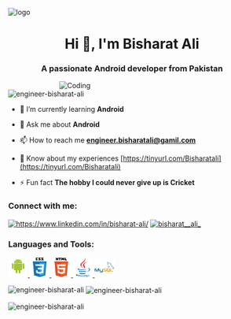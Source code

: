 ![logo](https://1.bp.blogspot.com/-7A4WynwLsMw/XbBpCXG8fHI/AAAAAAAAMt4/uOa1bpLskYgrwGbllhSu2SDj_Mig8SXJQCLcBGAsYHQ/s1600/2000_600px.gif)

<h1 align="center">Hi 👋, I'm Bisharat Ali</h1>
<h3 align="center">A passionate Android developer from Pakistan</h3>
<img align="right" alt="Coding" width="400" src="https://cdn.dribbble.com/users/1059583/screenshots/4171367/coding-freak.gif">

<p align="left"> <img src="https://komarev.com/ghpvc/?username=engineer-bisharat-ali&label=Profile%20views&color=0e75b6&style=flat" alt="engineer-bisharat-ali" /> </p>

- 🌱 I’m currently learning **Android**

- 💬 Ask me about **Android**

- 📫 How to reach me **engineer.bisharatali@gamil.com**

- 📄 Know about my experiences [https://tinyurl.com/Bisharatali](https://tinyurl.com/Bisharatali)

- ⚡ Fun fact **The hobby I could never give up is Cricket**

<h3 align="left">Connect with me:</h3>
<p align="left">
<a href="https://linkedin.com/in/https://www.linkedin.com/in/bisharat-ali/" target="blank"><img align="center" src="https://raw.githubusercontent.com/rahuldkjain/github-profile-readme-generator/master/src/images/icons/Social/linked-in-alt.svg" alt="https://www.linkedin.com/in/bisharat-ali/" height="30" width="40" /></a>
<a href="https://instagram.com/bisharat__ali_" target="blank"><img align="center" src="https://raw.githubusercontent.com/rahuldkjain/github-profile-readme-generator/master/src/images/icons/Social/instagram.svg" alt="bisharat__ali_" height="30" width="40" /></a>
</p>

<h3 align="left">Languages and Tools:</h3>
<p align="left"> <a href="https://developer.android.com" target="_blank" rel="noreferrer"> <img src="https://raw.githubusercontent.com/devicons/devicon/master/icons/android/android-original-wordmark.svg" alt="android" width="40" height="40"/> </a> <a href="https://www.w3schools.com/css/" target="_blank" rel="noreferrer"> <img src="https://raw.githubusercontent.com/devicons/devicon/master/icons/css3/css3-original-wordmark.svg" alt="css3" width="40" height="40"/> </a> <a href="https://www.w3.org/html/" target="_blank" rel="noreferrer"> <img src="https://raw.githubusercontent.com/devicons/devicon/master/icons/html5/html5-original-wordmark.svg" alt="html5" width="40" height="40"/> </a> <a href="https://www.java.com" target="_blank" rel="noreferrer"> <img src="https://raw.githubusercontent.com/devicons/devicon/master/icons/java/java-original.svg" alt="java" width="40" height="40"/> </a> <a href="https://www.mysql.com/" target="_blank" rel="noreferrer"> <img src="https://raw.githubusercontent.com/devicons/devicon/master/icons/mysql/mysql-original-wordmark.svg" alt="mysql" width="40" height="40"/> </a> </p>

<p><img align="left" src="https://github-readme-stats.vercel.app/api/top-langs?username=engineer-bisharat-ali&show_icons=true&locale=en&layout=compact" alt="engineer-bisharat-ali" /></p>

<p>&nbsp;<img align="center" src="https://github-readme-stats.vercel.app/api?username=engineer-bisharat-ali&show_icons=true&locale=en" alt="engineer-bisharat-ali" /></p>

<p><img align="center" src="https://github-readme-streak-stats.herokuapp.com/?user=engineer-bisharat-ali&" alt="engineer-bisharat-ali" /></p>
